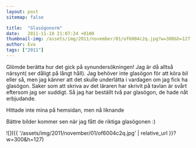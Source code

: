 ```yaml
---
layout: post
sitemap: false

title:  "Glasögonorm"
date:   2011-11-10 21:07:24 +0100
thumbnail-img: /assets/img/2011/november/01/of6004c2q.jpg?w=300&h=127
author: Eva
tags: ["2011"]
---
```


Glömde berätta hur det gick på synundersökningen! Jag är då alltså närsynt( ser dåligt på långt håll). Jag behöver inte glasögon för att köra bil eller så, men jag känner att det skulle underlätta i vardagen om jag fick ha glasögon. Saker som att skriva av det läraren har skrivit på tavlan är svårt eftersom jag ser suddigt. Så jag har beställt två par glasögon, de hade nåt erbjudande. 

Hittade inte mina på hemsidan, men nå liknande 













Bättre bilder kommer sen när jag fått de riktiga glasögonen :)

![]({{ '/assets/img/2011/november/01/of6004c2q.jpg'  | relative_url }}?w=300&h=127)

